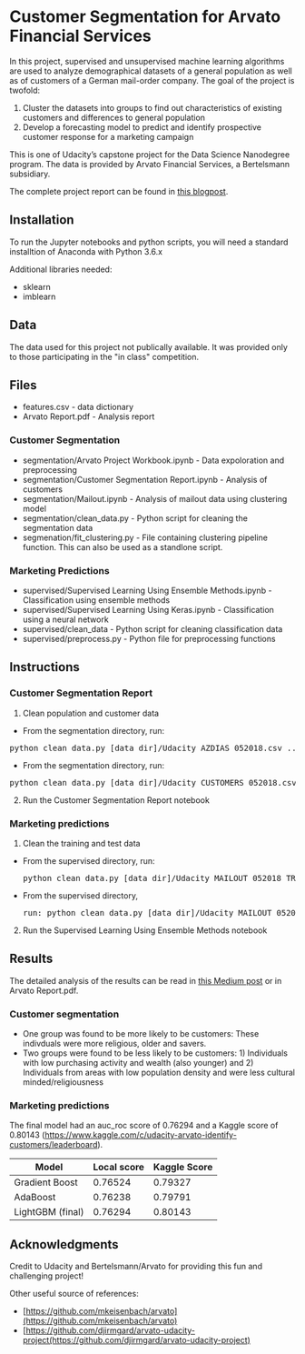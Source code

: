 # Customer Segmentation for Arvato Financial Services

In this project, supervised and unsupervised machine learning algorithms are used to analyze demographical datasets of a general population as well as of customers of a German mail-order company. The goal of the project is twofold:

1. Cluster the datasets into groups to find out characteristics of existing customers and differences to general population
2. Develop a forecasting model to predict and identify prospective customer response for a marketing campaign

This is one of Udacity’s capstone project for the Data Science Nanodegree program. The data is provided by Arvato Financial Services, a Bertelsmann subsidiary.

The complete project report can be found in <a href=https://medium.com/@matthias_h2609/customer-segmentation-for-arvato-financial-services-ffb089f2017f>this blogpost</a>.

## Installation
To run the Jupyter notebooks and python scripts, you will need a standard installtion of Anaconda with Python 3.6.x

Additional libraries needed:
- sklearn
- imblearn

## Data
The data used for this project not publically available. It was provided only to those participating in the "in class" competition.

## Files
- features.csv - data dictionary
- Arvato Report.pdf - Analysis report

### Customer Segmentation
- segmentation/Arvato Project Workbook.ipynb - Data expoloration and preprocessing
- segmentation/Customer Segmentation Report.ipynb - Analysis of customers
- segmentation/Mailout.ipynb - Analysis of mailout data using clustering model
- segmentation/clean_data.py - Python script for cleaning the segmentation data
- segmenation/fit_clustering.py - File containing clustering pipeline function. This can also be used as a standlone script.

### Marketing Predictions
- supervised/Supervised Learning Using Ensemble Methods.ipynb - Classification using ensemble methods
- supervised/Supervised Learning Using Keras.ipynb - Classification using a neural network
- supervised/clean_data - Python script for cleaning classification data
- supervised/preprocess.py - Python file for preprocessing functions

## Instructions
### Customer Segmentation Report
1. Clean population and customer data

  - From the segmentation directory, run:
  <pre>python clean_data.py [data_dir]/Udacity_AZDIAS_052018.csv ../features.csv</pre>

  - From the segmentation directory, run:
  <pre>python clean_data.py [data_dir]/Udacity_CUSTOMERS_052018.csv.csv ../features.csv</pre>

2. Run the Customer Segmentation Report notebook

### Marketing predictions
1. Clean the training and test data
- From the supervised directory, run:
  <pre>python clean_data.py [data_dir]/Udacity_MAILOUT_052018_TRAIN.csv ../features.csv</pre>

- From the supervised directory,
  <pre>run: python clean_data.py [data_dir]/Udacity_MAILOUT_052018_TEST.csv ../features.csv</pre>

2. Run the Supervised Learning Using Ensemble Methods notebook

## Results
The detailed analysis of the results can be read in [this Medium post](https://medium.com/@mei.eisenbach/arvato-bertelsmann-customer-analysis-ae1aac59a1ef) or in Arvato Report.pdf.

### Customer segmentation
- One group was found to be more likely to be customers: These indivduals were more religious, older and savers.
- Two groups were found to be less likely to be customers: 1) Individuals with low purchasing activity and wealth (also younger) and 2) Individuals from areas with low population density and were less cultural minded/religiousness

### Marketing predictions
The final model had an auc_roc score of 0.76294 and a Kaggle score of 0.80143 (https://www.kaggle.com/c/udacity-arvato-identify-customers/leaderboard).

Model | Local score |Kaggle Score
--- | --- | ---
Gradient Boost | 0.76524 | 0.79327
AdaBoost | 0.76238 | 0.79791
LightGBM (final) | 0.76294 | 0.80143


## Acknowledgments

Credit to Udacity and Bertelsmann/Arvato for providing this fun and challenging project!

Other useful source of references:
 + [https://github.com/mkeisenbach/arvato](https://github.com/mkeisenbach/arvato)
 + [https://github.com/djirmgard/arvato-udacity-project(https://github.com/djirmgard/arvato-udacity-project)
